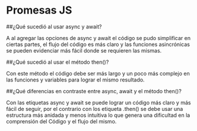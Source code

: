 # Promesas JS 

##¿Qué sucedió al usar async y await?

A al agregar las opciones de async y await el código se pudo simplificar en ciertas partes, el flujo del código es más claro y las funciones asincrónicas se pueden evidenciar más fácil donde se requieren las mismas.

##¿Qué sucedió al usar el método then()?

Con este método el código debe ser más largo y un poco más complejo en las funciones y variables para lograr el mismo resultado.

##¿Qué diferencias en contraste entre async, await y el método then()?

Con las etiquetas async y await se puede lograr un código más claro y más fácil de seguir, por el contrario con los etiqueta .then() se debe usar una estructura más anidada y menos intuitiva lo que genera una dificultad en la comprensión del Código y el flujo del mismo.
